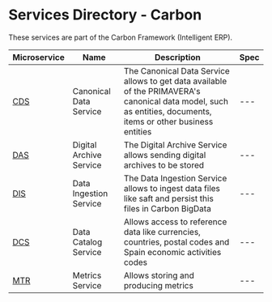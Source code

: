 # Services Directory - Carbon

These services are part of the Carbon Framework (Intelligent ERP).

| Microservice | Name | Description | Spec |
| - | - | - | - |
| [CDS](./cds.md) | Canonical Data Service | The Canonical Data Service allows to get data available of the PRIMAVERA's canonical data model, such as entities, documents, items or other business entities | --- |
| [DAS](./das.md) | Digital Archive Service | The Digital Archive Service allows sending digital archives to be stored | --- |
| [DIS](./dis.md) | Data Ingestion Service | The Data Ingestion Service allows to ingest data files like saft and persist this files in Carbon BigData | --- |
| [DCS](./dcs.md) | Data Catalog Service | Allows access to reference data like currencies, countries, postal codes and Spain economic activities codes | --- |
| [MTR](./mtr.md) | Metrics Service | Allows storing and producing metrics | --- |
